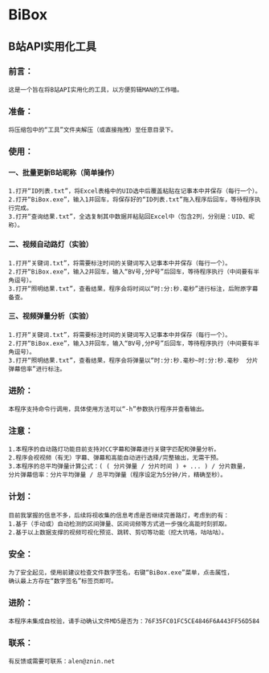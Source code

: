# BiBox
## B站API实用化工具

### 前言：
    这是一个旨在将B站API实用化的工具，以方便剪辑MAN的工作喵。

### 准备：
    将压缩包中的“工具”文件夹解压（或直接拖拽）至任意目录下。

### 使用：
  #### 一、批量更新B站昵称（简单操作）
    1.打开“ID列表.txt”，将Excel表格中的UID选中后覆盖粘贴在记事本中并保存（每行一个）。
    2.打开“BiBox.exe”，输入1并回车，将保存好的“ID列表.txt”拖入程序后回车，等待程序执行完成。
    3.打开“查询结果.txt”，全选复制其中数据并粘贴回Excel中（包含2列，分别是：UID、昵称）。
  #### 二、视频自动路灯（实验）
    1.打开“关键词.txt”，将需要标注时间的关键词写入记事本中并保存（每行一个）。
    2.打开“BiBox.exe”，输入2并回车，输入“BV号,分P号”后回车，等待程序执行（中间要有半角逗号）。
    3.打开“照明结果.txt”，查看结果，程序会将时间以“时:分:秒.毫秒”进行标注，后附原字幕备查。
  #### 三、视频弹量分析（实验）
    1.打开“关键词.txt”，将需要标注时间的关键词写入记事本中并保存（每行一个）。
    2.打开“BiBox.exe”，输入3并回车，输入“BV号,分P号”后回车，等待程序执行（中间要有半角逗号）。
    3.打开“照明结果.txt”，查看结果，程序会将弹量以“时:分:秒.毫秒~时:分:秒.毫秒  分片弹幕倍率”进行标注。
### 进阶：
    本程序支持命令行调用，具体使用方法可以“-h”参数执行程序并查看输出。

### 注意：
    1.本程序的自动路灯功能目前支持对CC字幕和弹幕进行关键字匹配和弹量分析。
    2.程序会视视频（有无）字幕、弹幕和高能自动进行选择/完整输出，无需干预。
    3.本程序的总平均弹量计算公式：( ( 分片弹量 / 分片时间 ) + ... ) / 分片数量，
    分片弹幕倍率：分片平均弹量 / 总平均弹量（程序设定为5分钟/片，精确至秒）。

### 计划：
    目前我掌握的信息不多，后续将视收集的信息考虑是否继续完善路灯，考虑到的有：
    1.基于（手动或）自动检测的区间弹量、区间词频等方式进一步强化高能时刻抓取。
    2.基于以上数据支撑的视频可视化预览、跳转、剪切等功能（挖大坑咯，咕咕咕）。

### 安全：
    为了安全起见，使用前建议检查文件数字签名，右键“BiBox.exe”菜单，点击属性，
    确认最上方存在“数字签名”标签页即可。
### 进阶：
    本程序未集成自校验，请手动确认文件MD5是否为：76F35FC01FC5CE4846F6A443FF56D584

### 联系：
    有反馈或需要可联系：alen@znin.net
